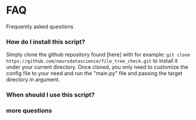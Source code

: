 # FAQ

Frequently asked questions

### How do I install this script?

Simply clone the github repository found [here] with for example:
`git clone https://github.com/neurodatascience/file_tree_check.git`
to install it under your current directory.
Once cloned, you only need to customize the config file to your need and run the "main.py" file and passing the target directory in argument.

### When should I use this script?



### more questions
